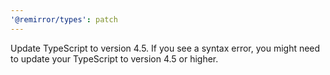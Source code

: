 ```yaml
---
'@remirror/types': patch
---
```


Update TypeScript to version 4.5. If you see a syntax error, you might need to update your TypeScript to version 4.5 or higher.
